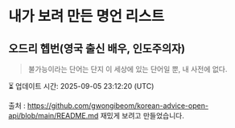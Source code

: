 # 내가 보려 만든 명언 리스트

##  오드리 헵번(영국 출신 배우, 인도주의자)
> 불가능이라는 단어는 단지 이 세상에 있는 단어일 뿐, 내 사전에 없다.


⏳ 업데이트 시간: 2025-09-05 23:12:20 (UTC)

출처 : https://github.com/gwongibeom/korean-advice-open-api/blob/main/README.md
재밌게 보려고 만들었습니다.
